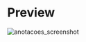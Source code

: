 # Preview
![anotacoes_screenshot](https://user-images.githubusercontent.com/84485466/235650791-42a6d812-b0bd-4086-8ad9-8346c568bb96.png)
